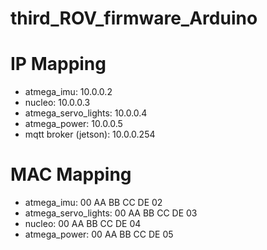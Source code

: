 # third_ROV_firmware_Arduino

# IP Mapping

* atmega_imu: 10.0.0.2
* nucleo: 10.0.0.3
* atmega_servo_lights: 10.0.0.4
* atmega_power: 10.0.0.5
* mqtt broker (jetson): 10.0.0.254

# MAC Mapping

* atmega_imu: 00 AA BB CC DE 02
* atmega_servo_lights: 00 AA BB CC DE 03
* nucleo: 00 AA BB CC DE 04
* atmega_power: 00 AA BB CC DE 05